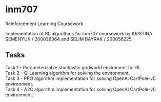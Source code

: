 # inm707
Reinforcement Learning Coursework

Implementation of RL algorithms for inm707 coursework by KRISTINA SEMENYUK / 200036364 and SELIM BAYRAK / 200056225

## Tasks
Task 1 - Parameterizable stochastic gridworld enviroment for RL.  
Task 2 - Q-Learning algorithm for solving the environment.  
Task 3 - PPO algorithm implementation for solving OpenAI CartPole-v0 environment.  
Task 4 - A2C algorithm implementation for solving OpenAI CartPole-v0 environment.